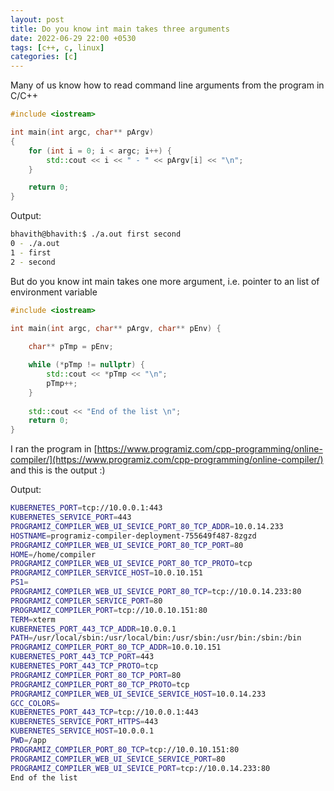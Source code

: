```yaml
---
layout: post
title: Do you know int main takes three arguments
date: 2022-06-29 22:00 +0530
tags: [c++, c, linux]
categories: [c]
---
```


Many of us know how to read command line arguments from the program in C/C++ 

```cpp
#include <iostream>

int main(int argc, char** pArgv)
{
    for (int i = 0; i < argc; i++) {
        std::cout << i << " - " << pArgv[i] << "\n";
    }

    return 0;
}
```
Output:

```bash
bhavith@bhavith:$ ./a.out first second 
0 - ./a.out
1 - first
2 - second
```

But do you know int main takes one more argument, i.e. pointer to an list of environment variable

```cpp
#include <iostream>

int main(int argc, char** pArgv, char** pEnv) {
    
    char** pTmp = pEnv;

    while (*pTmp != nullptr) {
        std::cout << *pTmp << "\n";
        pTmp++;
    }
    
    std::cout << "End of the list \n";
    return 0;
}
```

I ran the program in [https://www.programiz.com/cpp-programming/online-compiler/](https://www.programiz.com/cpp-programming/online-compiler/) and this is the output :) 

Output:

```bash
KUBERNETES_PORT=tcp://10.0.0.1:443
KUBERNETES_SERVICE_PORT=443
PROGRAMIZ_COMPILER_WEB_UI_SEVICE_PORT_80_TCP_ADDR=10.0.14.233
HOSTNAME=programiz-compiler-deployment-755649f487-8zgzd
PROGRAMIZ_COMPILER_WEB_UI_SEVICE_PORT_80_TCP_PORT=80
HOME=/home/compiler
PROGRAMIZ_COMPILER_WEB_UI_SEVICE_PORT_80_TCP_PROTO=tcp
PROGRAMIZ_COMPILER_SERVICE_HOST=10.0.10.151
PS1=
PROGRAMIZ_COMPILER_WEB_UI_SEVICE_PORT_80_TCP=tcp://10.0.14.233:80
PROGRAMIZ_COMPILER_SERVICE_PORT=80
PROGRAMIZ_COMPILER_PORT=tcp://10.0.10.151:80
TERM=xterm
KUBERNETES_PORT_443_TCP_ADDR=10.0.0.1
PATH=/usr/local/sbin:/usr/local/bin:/usr/sbin:/usr/bin:/sbin:/bin
PROGRAMIZ_COMPILER_PORT_80_TCP_ADDR=10.0.10.151
KUBERNETES_PORT_443_TCP_PORT=443
KUBERNETES_PORT_443_TCP_PROTO=tcp
PROGRAMIZ_COMPILER_PORT_80_TCP_PORT=80
PROGRAMIZ_COMPILER_PORT_80_TCP_PROTO=tcp
PROGRAMIZ_COMPILER_WEB_UI_SEVICE_SERVICE_HOST=10.0.14.233
GCC_COLORS=
KUBERNETES_PORT_443_TCP=tcp://10.0.0.1:443
KUBERNETES_SERVICE_PORT_HTTPS=443
KUBERNETES_SERVICE_HOST=10.0.0.1
PWD=/app
PROGRAMIZ_COMPILER_PORT_80_TCP=tcp://10.0.10.151:80
PROGRAMIZ_COMPILER_WEB_UI_SEVICE_SERVICE_PORT=80
PROGRAMIZ_COMPILER_WEB_UI_SEVICE_PORT=tcp://10.0.14.233:80
End of the list 
```
